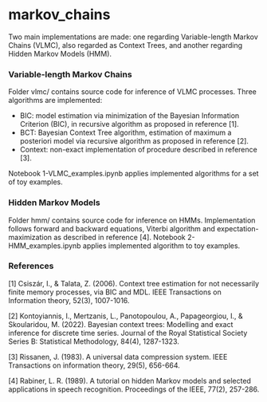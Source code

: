 # markov_chains

Two main implementations are made: one regarding Variable-length Markov Chains (VLMC), also regarded as Context Trees, and another regarding Hidden Markov Models (HMM). 

### Variable-length Markov Chains

Folder vlmc/ contains source code for inference of VLMC processes. Three algorithms are implemented:
 - BIC: model estimation via minimization of the Bayesian Information Criterion (BIC), in recursive algorithm as proposed in reference [1].
 - BCT: Bayesian Context Tree algorithm, estimation of maximum a posteriori model via recursive algorithm as proposed in reference [2].
 - Context: non-exact implementation of procedure described in reference [3].

Notebook 1-VLMC_examples.ipynb applies implemented algorithms for a set of toy examples.

### Hidden Markov Models

Folder hmm/ contains source code for inference on HMMs. Implementation follows forward and backward equations, Viterbi algorithm and expectation-maximization as described in reference [4]. Notebook 2-HMM_examples.ipynb applies implemented algorithm to toy examples.


### References
[1] Csiszár, I., & Talata, Z. (2006). Context tree estimation for not necessarily finite memory processes, via BIC and MDL. IEEE Transactions on Information theory, 52(3), 1007-1016.

[2] Kontoyiannis, I., Mertzanis, L., Panotopoulou, A., Papageorgiou, I., & Skoularidou, M. (2022). Bayesian context trees: Modelling and exact inference for discrete time series. Journal of the Royal Statistical Society Series B: Statistical Methodology, 84(4), 1287-1323.

[3] Rissanen, J. (1983). A universal data compression system. IEEE Transactions on information theory, 29(5), 656-664.

[4] Rabiner, L. R. (1989). A tutorial on hidden Markov models and selected applications in speech recognition. Proceedings of the IEEE, 77(2), 257-286.
